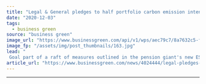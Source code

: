 ```yaml
---
title: "Legal & General pledges to half portfolio carbon emission intensity by 2030"
date: "2020-12-03"
tags: 
  - business green
source: "business green"
image_url: "https://www.businessgreen.com/api/v1/wps/aec79c7/8a7632c5-f954-481c-8918-0f11459e74d3/2/finance-graph-185x114.jpg"
image_fp: "/assets/img/post_thumbnails/163.jpg"
lead: "
 Goal part of a raft of measures outlined in the pension giant's new ESG policy ..."
article_url: "https://www.businessgreen.com/news/4024444/legal-pledges-half-portfolio-carbon-emission-intensity-2030"
---
```


---
